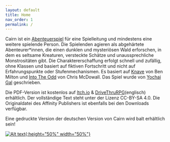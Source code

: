 ```yaml
---
layout: default
title: Home
nav_order: 1
permalink: /
---
```


Cairn ist ein [Abenteuerspiel](http://questingblog.com/adventure-game-vs-osr) für eine Spielleitung und mindestens eine weitere spielende Person.
Die Spielenden agieren als abgehärtete Abenteurer*innen, die einen dunklen und mysteriösen Wald erforschen, in dem es seltsame Kreaturen, versteckte Schätze und unaussprechliche Monstrositäten gibt. Die Charaktererschaffung erfolgt schnell und zufällig, ohne Klassen und basiert auf fiktiven Fortschritt und nicht auf Erfahrungspunkte oder Stufenmechanismen. Es basiert auf [Knave](https://www.drivethrurpg.com/product/250888/Knave) von Ben Milton und [Into The Odd](https://chrismcdee.itch.io/electric-bastionland) von Chris McDowall. Das Spiel wurde von [Yochai Gal](https://newschoolrevolution.com) geschrieben.

Die PDF-Version ist kostenlos auf [Itch.io](https://cairn-de-team.itch.io/cairn) & [DriveThruRPG](https://www.drivethrurpg.com/product/330809/Cairn)(englisch) erhältlich.
Der vollständige Text steht unter der Lizenz CC-BY-SA 4.0.
Die Originaldatei des Affinity Publishers ist ebenfalls bei den Downloads verfügbar.

Eine gedruckte Version der deutschen Version von Cairn wird balt erhältlich sein!

<p></p>

[![Alt text](/img/cairn.svg "Click to embiggen"){:height="50%" width="50%"}](/img/cairn.svg)
